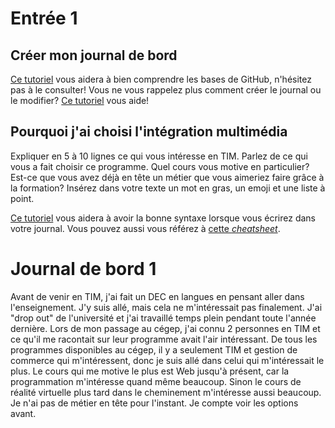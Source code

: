 # Entrée 1
## Créer mon journal de bord
[Ce tutoriel](https://guides.github.com/activities/hello-world/) vous aidera à bien comprendre les bases de GitHub, n'hésitez pas à le consulter!
Vous ne vous rappelez plus comment créer le journal ou le modifier? [Ce tutoriel](https://youtu.be/lX3bpuLK_Sg) vous aide! 

## Pourquoi j'ai choisi l'intégration multimédia
Expliquer en 5 à 10 lignes ce qui vous intéresse en TIM. Parlez de ce qui vous a fait choisir ce programme. Quel cours vous motive en particulier? Est-ce que vous avez déjà en tête un métier que vous aimeriez faire grâce à la formation? Insérez dans votre texte un mot en gras, un emoji et une liste à point. 

[Ce tutoriel](https://guides.github.com/features/mastering-markdown/) vous aidera à avoir la bonne syntaxe lorsque vous écrirez dans votre journal. Vous pouvez aussi vous référez à [cette *cheatsheet*](https://github.com/tchapi/markdown-cheatsheet/blob/master/README.md). 

# Journal de bord 1
Avant de venir en TIM, j'ai fait un DEC en langues en pensant aller dans l'enseignement. J'y suis allé, mais cela ne m'intéressait pas finalement. J'ai "drop out" de l'université et j'ai travaillé temps plein pendant toute l'année dernière. Lors de mon passage au cégep, j'ai connu 2 personnes en TIM et ce qu'il me racontait sur leur programme avait l'air intéressant. De tous les programmes disponibles au cégep, il y a seulement TIM et gestion de commerce qui m'intéressent, donc je suis allé dans celui qui m'intéressait le plus. Le cours qui me motive le plus est Web jusqu'à présent, car la programmation m'intéresse quand même beaucoup. Sinon le cours de réalité virtuelle plus tard dans le cheminement m'intéresse aussi beaucoup. Je n'ai pas de métier en tête pour l'instant. Je compte voir les options avant.

